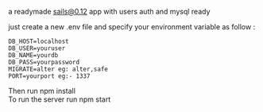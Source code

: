 a readymade sails@0.12 app with users auth and mysql ready  

just create a new .env file and specify your environment variable as follow :

```
DB_HOST=localhost  
DB_USER=youruser  
DB_NAME=yourdb  
DB_PASS=yourpassword  
MIGRATE=alter eg: alter,safe  
PORT=yourport eg:- 1337  
```
Then run npm install  
To run the server run npm start
